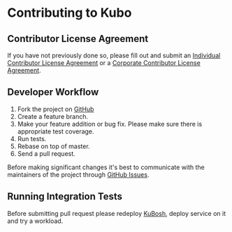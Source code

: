 # Contributing to Kubo

## Contributor License Agreement
If you have not previously done so, please fill out and submit an [Individual Contributor License Agreement](https://www.cloudfoundry.org/governance/cff_individual_cla/) or a [Corporate Contributor License Agreement](https://www.cloudfoundry.org/governance/cff_corporate_cla/).

## Developer Workflow
1. Fork the project on [GitHub](https://github.com/cloudfoundry-incubator/kubo-release)
1. Create a feature branch.
1. Make your feature addition or bug fix. Please make sure there is appropriate test coverage.
1. Run tests.
1. Rebase on top of master.
1. Send a pull request.

Before making significant changes it's best to communicate with the maintainers of the project through [GitHub Issues](https://github.com/cloudfoundry-incubator/kubo-release/issues).

## Running Integration Tests
Before submitting pull request please redeploy [KuBosh](https://github.com/cloudfoundry-incubator/kubo-deployment#glossary), deploy service on it and try a workload.
